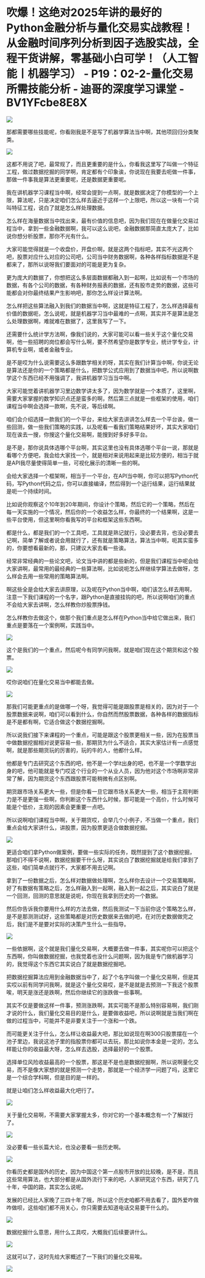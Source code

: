 # 吹爆！这绝对2025年讲的最好的Python金融分析与量化交易实战教程！从金融时间序列分析到因子选股实战，全程干货讲解，零基础小白可学！（人工智能丨机器学习） - P19：02-2-量化交易所需技能分析 - 迪哥的深度学习课堂 - BV1YFcbe8E8X

![](img/beecb02aa7dd45eb5302a32ad9eb3500_0.png)

那都需要哪些技能呢，你看刚我是不是写了机器学算法当中啊，其他项回归分类聚类。

![](img/beecb02aa7dd45eb5302a32ad9eb3500_2.png)

这都不用说了吧，最常规了，而且更重要的是什么，你看我这里写了叫做一个特征工程，做过数据挖掘的同学啊，肯定都有个印象诶，你说现在我要去呃做一件事，那做一件事我是算法更重要呢，还是数据更重要呢。

我在讲机器学习课程当中啊，经常会提到一点啊，就是数据决定了你模型的一个上限，算法呢，只是决定咱们怎么样去逼近于这样一个上限吧，所以这一块有一个词叫特征工程，说白了就是怎么样处理数据。

怎么样在海量数据当中找出来，最有价值的信息吧，因为我们现在在做量化交易过程当中，拿到一些金融数据啊，我可以这么说吧，金融数据那简直太庞大了，比如说你想分析股票，那你不光有什么。

大家可能觉得就是一个收盘价，开盘价啊，就是这两个指标吧，其实不光这两个吧，股票对应什么对应的公司吧，公司当中财务数据啊，各种各样指标数据是不是都来了，那所以说呀我们要面对的可能是更为复杂。

更为庞大的数据了，你想把这么多层面数据都融入到一起啊，比如说有一个市场的数据，有各个公司的数据，有各种财务报表的数据，还有股市走势的数据，这些可能都会对你最终结果产生影响吧，那你怎么样设计算法啊。

怎么样把这些算法融入到我们的数据当中啊，这就是特征工程了，怎么样选择最有价值的数据呃，怎么说呢，就是机器学习当中最难的一点啊，其实并不是算法是怎么处理数据啊，难就难在数据了，这里我写了一下。

还需要什么统计学方法啊，像我们说的，大家可能可以看一些关于这个量化交易啊，他一些招聘的岗位都会写什么啊，要不然希望你是数学专业，统计学专业，计算机专业啊，或者金融专业。

是不是哎为什么说需要这么多跟数学相关的呀，其实在我们计算当中啊，你说无论是算法还是你的一个策略都是什么，把数学公式应用到了数据当中吧，所以说啊数学这个东西已经不用强调了，我讲机器学习当当中啊。

大家可能觉着讲机器学习里边数学讲太多了，因为数学就是一个本质了，这里啊，需要大家掌握的数学知识点还是蛮多的啊，然后第三点就是一些框架的使用，咱们课程当中啊会选择一款啊，先不说，等后续啊。

咱们会介绍选择一款我们的一个平台，来给大家去讲讲怎么样去一个平台诶，做一些回测，做一些我们策略的实践，以及呢看一看我们策略结果好坏，其实大家咱们现在诶去一搜，你搜这个量化交易啊，能搜到好多好多平台。

是不是，那你说具体选哪个平台啊，其实这里也没有具体选哪个平台一说，那就是看哪个方便吧，我会给大家找一个，就是相对来说用起来是比较方便的，相当于就是API我尽量使得简单一些，可视化展示的清晰一些的啊。

会给大家选择一个框架啊，相当于一个平台，在API当中啊，你可以把写Python代码，写Python代码之后，你可以直接编译，然后得到一个运行结果，运行结果就是呃一个持续时间。

比如说你观察这个10年到20年期间，你设计个策略，然后它的一个策略，然后在每一天实施的一个情况，然后你的一个收益怎么样，你最终的一个结果啊，这是一些平台使用，但这里啊你看我写的平台和框架这些东西啊。

都是什么，都是我们的一个工具吧，工具就是熟记就行，没必要去背，也没必要去记啊，简单了解或者说会用就行了，还有就是策略算法，算法当中啊，呃其实蛮多的，你要想看最新的，那，只建议大家去看一些诶。

经常非常经典的一些论文吧，论文当中讲的都是些新的，但是我们课程当中呢会给大家讲啊，最常用的最经典的一些算法啊，比如说呃怎么样继续学算法去做呀，怎么样会去用一些常用的策略算法啊。

啊这些全是会给大家去讲原理，以及呢在Python当中啊，咱们该怎么样去用啊，注意一下我们课程的一个名字，跟Python是直接挂钩的吧，所以说啊咱们的重点不会给大家去讲啊，怎么样教你炒股票挣钱。

怎么样教你去做这个，做那个我们重点是怎么样在Python当中给它做出来，我们重点是要落在一个案例啊，实践当中。



![](img/beecb02aa7dd45eb5302a32ad9eb3500_4.png)

这个是我们的一个重点，然后呢今有同学问我啊，就是咱们现在这个期货和这个股票。

![](img/beecb02aa7dd45eb5302a32ad9eb3500_6.png)

哎你说咱们在量化交易当中都能去做。

![](img/beecb02aa7dd45eb5302a32ad9eb3500_8.png)

那我们可能更重点的是做哪一个呀，我觉得可能是跟股票是相关的，因为对于一个股票数据来说啊，咱们可以看到什么，你自然而然股票数据，各种各样的数据指标是不是都有啊，它适合做这个数据挖掘啊。

所以说我们接下来课程的一个重点，可能是跟这个股票更相关一些，因为在股票当中做数据挖掘相对说更容易一些，那期货为什么不适合，其实大家估计有一点感觉啊，就是那些期货玩的厉害的，玩的牛的人，他都什么样。

他都是专门去研究这个东西的吧，他不是一个学it出身的吧，也不是一个学数学出身的吧，他可能就是专门哎这个行业的一个从业人员，因为他对这个市场啊非常非常了解，因为期货这个东西跟股票可能稍微有点区别啊。

期货跟市场关系更大一些，但是你看一旦它跟市场关系更大一些，相当于主观判断力是不是更强一些啊，你判断这个东西什么时候，那可能是一个高价，什么时候可能是个低价，主观的因素会更重要一点吧。

所以说啊咱们课程当中啊，关于期货哎，会举几个小例子，不当做一个重点，我们重点会给大家讲什么，讲股票，因为股票更适合做数据挖掘。



![](img/beecb02aa7dd45eb5302a32ad9eb3500_10.png)

更适合咱们拿Python做案例，要做一些实际的任务，既然提到了这个数据挖掘，那咱们不得不说啊，数据挖掘要干什么呀，其实说白了数据挖掘就是给我们拿到了这些，咱们简单点就行不，大家都不用去记啊。

拿到了一份数据之后，怎么样对数据做处理啊，怎么样你去设计一个交易策略啊，好了有数据有策略之后，怎么样融入到一起啊，融入到一起之后，其实说白了就是一个回测，回测的意思就是说呃，你现在我拿到历史的一个数据。

然后你告诉我你要用什么样的方法去做，然后我测试一下当前你这个策略怎么样，是不是那测测试好，这些策略都是对历史数据来去做的吧，在对历史数据做完之后，我们是不是要对实际的决策产生什么一些指导。



![](img/beecb02aa7dd45eb5302a32ad9eb3500_12.png)

一些依据啊，这个就是我们量化交易啊，大概要去做一件事，其实呢你可以把这个东西啊，你叫做数据挖掘，也我觉着也没什么问题啊，因为我是专门做机器学习的，我觉得这个东西它其实说白了就是数据挖掘吧。

把数据挖掘算法应用到金融数据当中了，起了个名字叫做一个量化交易啊，但是其实哎以前有同学问我啊，就是这个量化交易哎，是不是就是去预测一下我这个股票唉，明天是涨还是跌啊，然后你继续它的涨跌做一些事啊。

其实不仅是要做这样一件事，预测涨跌啊，其实可能不是那么特别容易啊，我们刚才说的什么，我们量化交易目的是什么，是要做收益吧，所以说啊就是当我们啊在做的过程当中，可能并不是非要关注于一个涨和一个跌。

而可能更关注于什么，怎么样让收益最大吧，那比如说现在啊300只股票摆在一个池子里边，我说这池子里的指股票你都可以去玩，那比如说你本金是一定的，怎么样能让你的收益最大呀，怎么样去选股，选择最好的一个股票。

选择单位风险收益最高的一个股票，那这是不是也是数据挖掘啊，所以说啊量化交易，而不是像大家想的就是预测一个走势，那就是一个经济学一问题了吗，这里它是一个综合学科啊，但是目的是一样的。

就是让咱们怎么样收益最大化吧行了。

![](img/beecb02aa7dd45eb5302a32ad9eb3500_14.png)

关于量化交易啊，不需要大家掌握太多，你对它的一个基本概念有一个了解就行了。

![](img/beecb02aa7dd45eb5302a32ad9eb3500_16.png)

没必要看一些长篇大论，也没必要看一些历史啊。

![](img/beecb02aa7dd45eb5302a32ad9eb3500_18.png)

你看历史都是国外的历史，因为中国这个第一点股市开放的比较晚，是不是，而且这些常用算法，也大部分都是从国外流行下来的吧，人家研究这个东西，研究了几十年，中国的路，其实怎么说呢。

发展的已经比人家晚了三四十年了哦，所以这个历史咱都不用去看了，国外爱咋做咋做呗，这些咱们都不用关心，你只需要去知道电话交易要干什么的。



![](img/beecb02aa7dd45eb5302a32ad9eb3500_20.png)

数据挖掘什么意思，用什么工具哎，大概我们后续要讲什么。

![](img/beecb02aa7dd45eb5302a32ad9eb3500_22.png)

这就可以了，这时先给大家概述了一下我们的量化交易唉。

![](img/beecb02aa7dd45eb5302a32ad9eb3500_24.png)
